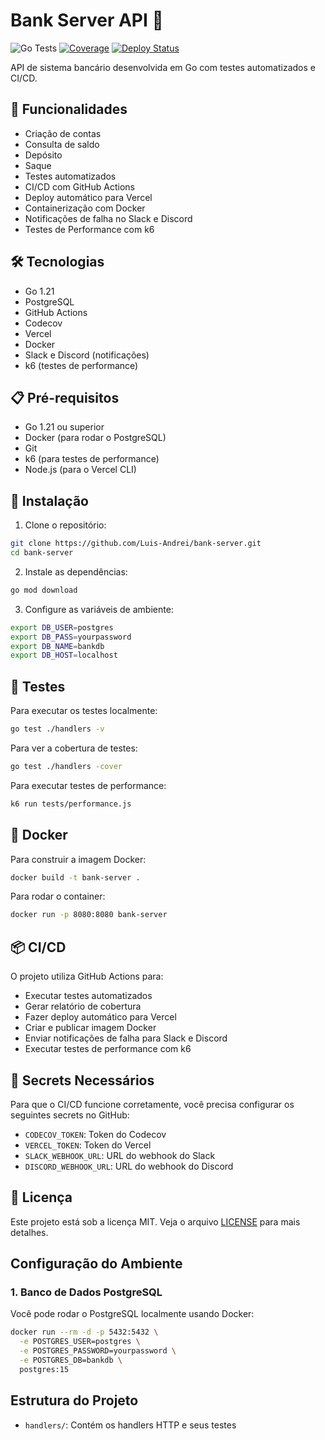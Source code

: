 # Bank Server API 🏦

![Go Tests](https://github.com/Luis-Andrei/bank-server/actions/workflows/tests-and-deploy.yml/badge.svg)
[![Coverage](https://codecov.io/gh/Luis-Andrei/bank-server/branch/main/graph/badge.svg)](https://codecov.io/gh/Luis-Andrei/bank-server)
[![Deploy Status](https://vercelbadge.vercel.app/Luis-Andrei/bank-server)](https://vercel.com)

API de sistema bancário desenvolvida em Go com testes automatizados e CI/CD.

## 🚀 Funcionalidades

- Criação de contas
- Consulta de saldo
- Depósito
- Saque
- Testes automatizados
- CI/CD com GitHub Actions
- Deploy automático para Vercel
- Containerização com Docker
- Notificações de falha no Slack e Discord
- Testes de Performance com k6

## 🛠️ Tecnologias

- Go 1.21
- PostgreSQL
- GitHub Actions
- Codecov
- Vercel
- Docker
- Slack e Discord (notificações)
- k6 (testes de performance)

## 📋 Pré-requisitos

- Go 1.21 ou superior
- Docker (para rodar o PostgreSQL)
- Git
- k6 (para testes de performance)
- Node.js (para o Vercel CLI)

## 🔧 Instalação

1. Clone o repositório:
```bash
git clone https://github.com/Luis-Andrei/bank-server.git
cd bank-server
```

2. Instale as dependências:
```bash
go mod download
```

3. Configure as variáveis de ambiente:
```bash
export DB_USER=postgres
export DB_PASS=yourpassword
export DB_NAME=bankdb
export DB_HOST=localhost
```

## 🧪 Testes

Para executar os testes localmente:
```bash
go test ./handlers -v
```

Para ver a cobertura de testes:
```bash
go test ./handlers -cover
```

Para executar testes de performance:
```bash
k6 run tests/performance.js
```

## 🐳 Docker

Para construir a imagem Docker:
```bash
docker build -t bank-server .
```

Para rodar o container:
```bash
docker run -p 8080:8080 bank-server
```

## 📦 CI/CD

O projeto utiliza GitHub Actions para:
- Executar testes automatizados
- Gerar relatório de cobertura
- Fazer deploy automático para Vercel
- Criar e publicar imagem Docker
- Enviar notificações de falha para Slack e Discord
- Executar testes de performance com k6

## 🔐 Secrets Necessários

Para que o CI/CD funcione corretamente, você precisa configurar os seguintes secrets no GitHub:

- `CODECOV_TOKEN`: Token do Codecov
- `VERCEL_TOKEN`: Token do Vercel
- `SLACK_WEBHOOK_URL`: URL do webhook do Slack
- `DISCORD_WEBHOOK_URL`: URL do webhook do Discord

## 📄 Licença

Este projeto está sob a licença MIT. Veja o arquivo [LICENSE](LICENSE) para mais detalhes.

## Configuração do Ambiente

### 1. Banco de Dados PostgreSQL

Você pode rodar o PostgreSQL localmente usando Docker:

```bash
docker run --rm -d -p 5432:5432 \
  -e POSTGRES_USER=postgres \
  -e POSTGRES_PASSWORD=yourpassword \
  -e POSTGRES_DB=bankdb \
  postgres:15
```

## Estrutura do Projeto

- `handlers/`: Contém os handlers HTTP e seus testes